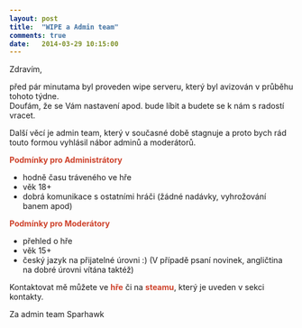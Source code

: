 ```yaml
---
layout: post
title:  "WIPE a Admin team"
comments: true
date:   2014-03-29 10:15:00
---
```

<section>
  <style type="text/css" scoped>
    span {
      color: #ce422b;
      font-weight: bold
    }
  </style>

Zdravím,  

před pár minutama byl proveden wipe serveru, který byl avizován v průběhu tohoto týdne.  
Doufám, že se Vám nastavení apod. bude líbit a budete se k nám s radostí vracet.  

Další věcí je admin team, který v současné době stagnuje a proto bych rád touto formou vyhlásil nábor adminů a moderátorů.  

<span>Podmínky pro Administrátory</span>  
- hodně času tráveného ve hře  
- věk 18+
- dobrá komunikace s ostatními hráči (žádné nadávky, vyhrožování banem apod)  

<span>Podmínky pro Moderátory</span>  
- přehled o hře
- věk 15+
- český jazyk na přijatelné úrovni :) (V případě psaní novinek, angličtina na dobré úrovni vítána taktéž)  

Kontaktovat mě můžete ve <span>hře</span> či na <span>steamu</span>, který je uveden v sekci kontakty.

Za admin team Sparhawk
</section>
